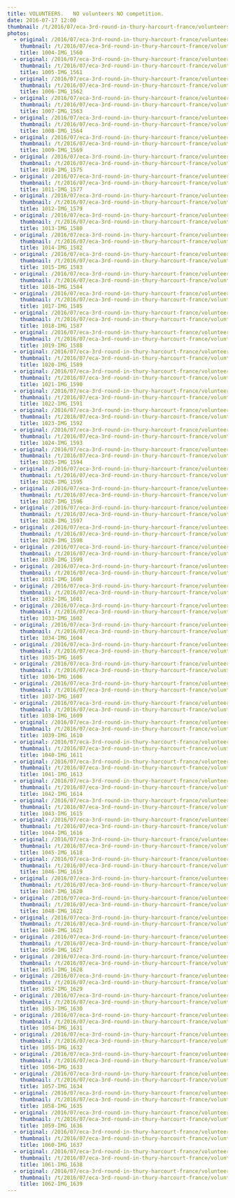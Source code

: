 ```yaml
---
title: VOLUNTEERS.   NO volunteers NO competition.
date: 2016-07-17 12:00
thumbnail: /t/2016/07/eca-3rd-round-in-thury-harcourt-france/volunteers-no-volunteers-no-competition/1004-img_1560.jpg
photos:
  - original: /2016/07/eca-3rd-round-in-thury-harcourt-france/volunteers-no-volunteers-no-competition/1004-img_1560.jpg
    thumbnail: /t/2016/07/eca-3rd-round-in-thury-harcourt-france/volunteers-no-volunteers-no-competition/1004-img_1560.jpg
    title: 1004-IMG_1560
  - original: /2016/07/eca-3rd-round-in-thury-harcourt-france/volunteers-no-volunteers-no-competition/1005-img_1561.jpg
    thumbnail: /t/2016/07/eca-3rd-round-in-thury-harcourt-france/volunteers-no-volunteers-no-competition/1005-img_1561.jpg
    title: 1005-IMG_1561
  - original: /2016/07/eca-3rd-round-in-thury-harcourt-france/volunteers-no-volunteers-no-competition/1006-img_1562.jpg
    thumbnail: /t/2016/07/eca-3rd-round-in-thury-harcourt-france/volunteers-no-volunteers-no-competition/1006-img_1562.jpg
    title: 1006-IMG_1562
  - original: /2016/07/eca-3rd-round-in-thury-harcourt-france/volunteers-no-volunteers-no-competition/1007-img_1563.jpg
    thumbnail: /t/2016/07/eca-3rd-round-in-thury-harcourt-france/volunteers-no-volunteers-no-competition/1007-img_1563.jpg
    title: 1007-IMG_1563
  - original: /2016/07/eca-3rd-round-in-thury-harcourt-france/volunteers-no-volunteers-no-competition/1008-img_1564.jpg
    thumbnail: /t/2016/07/eca-3rd-round-in-thury-harcourt-france/volunteers-no-volunteers-no-competition/1008-img_1564.jpg
    title: 1008-IMG_1564
  - original: /2016/07/eca-3rd-round-in-thury-harcourt-france/volunteers-no-volunteers-no-competition/1009-img_1569.jpg
    thumbnail: /t/2016/07/eca-3rd-round-in-thury-harcourt-france/volunteers-no-volunteers-no-competition/1009-img_1569.jpg
    title: 1009-IMG_1569
  - original: /2016/07/eca-3rd-round-in-thury-harcourt-france/volunteers-no-volunteers-no-competition/1010-img_1575.jpg
    thumbnail: /t/2016/07/eca-3rd-round-in-thury-harcourt-france/volunteers-no-volunteers-no-competition/1010-img_1575.jpg
    title: 1010-IMG_1575
  - original: /2016/07/eca-3rd-round-in-thury-harcourt-france/volunteers-no-volunteers-no-competition/1011-img_1577.jpg
    thumbnail: /t/2016/07/eca-3rd-round-in-thury-harcourt-france/volunteers-no-volunteers-no-competition/1011-img_1577.jpg
    title: 1011-IMG_1577
  - original: /2016/07/eca-3rd-round-in-thury-harcourt-france/volunteers-no-volunteers-no-competition/1012-img_1579.jpg
    thumbnail: /t/2016/07/eca-3rd-round-in-thury-harcourt-france/volunteers-no-volunteers-no-competition/1012-img_1579.jpg
    title: 1012-IMG_1579
  - original: /2016/07/eca-3rd-round-in-thury-harcourt-france/volunteers-no-volunteers-no-competition/1013-img_1580.jpg
    thumbnail: /t/2016/07/eca-3rd-round-in-thury-harcourt-france/volunteers-no-volunteers-no-competition/1013-img_1580.jpg
    title: 1013-IMG_1580
  - original: /2016/07/eca-3rd-round-in-thury-harcourt-france/volunteers-no-volunteers-no-competition/1014-img_1582.jpg
    thumbnail: /t/2016/07/eca-3rd-round-in-thury-harcourt-france/volunteers-no-volunteers-no-competition/1014-img_1582.jpg
    title: 1014-IMG_1582
  - original: /2016/07/eca-3rd-round-in-thury-harcourt-france/volunteers-no-volunteers-no-competition/1015-img_1583.jpg
    thumbnail: /t/2016/07/eca-3rd-round-in-thury-harcourt-france/volunteers-no-volunteers-no-competition/1015-img_1583.jpg
    title: 1015-IMG_1583
  - original: /2016/07/eca-3rd-round-in-thury-harcourt-france/volunteers-no-volunteers-no-competition/1016-img_1584.jpg
    thumbnail: /t/2016/07/eca-3rd-round-in-thury-harcourt-france/volunteers-no-volunteers-no-competition/1016-img_1584.jpg
    title: 1016-IMG_1584
  - original: /2016/07/eca-3rd-round-in-thury-harcourt-france/volunteers-no-volunteers-no-competition/1017-img_1585.jpg
    thumbnail: /t/2016/07/eca-3rd-round-in-thury-harcourt-france/volunteers-no-volunteers-no-competition/1017-img_1585.jpg
    title: 1017-IMG_1585
  - original: /2016/07/eca-3rd-round-in-thury-harcourt-france/volunteers-no-volunteers-no-competition/1018-img_1587.jpg
    thumbnail: /t/2016/07/eca-3rd-round-in-thury-harcourt-france/volunteers-no-volunteers-no-competition/1018-img_1587.jpg
    title: 1018-IMG_1587
  - original: /2016/07/eca-3rd-round-in-thury-harcourt-france/volunteers-no-volunteers-no-competition/1019-img_1588.jpg
    thumbnail: /t/2016/07/eca-3rd-round-in-thury-harcourt-france/volunteers-no-volunteers-no-competition/1019-img_1588.jpg
    title: 1019-IMG_1588
  - original: /2016/07/eca-3rd-round-in-thury-harcourt-france/volunteers-no-volunteers-no-competition/1020-img_1589.jpg
    thumbnail: /t/2016/07/eca-3rd-round-in-thury-harcourt-france/volunteers-no-volunteers-no-competition/1020-img_1589.jpg
    title: 1020-IMG_1589
  - original: /2016/07/eca-3rd-round-in-thury-harcourt-france/volunteers-no-volunteers-no-competition/1021-img_1590.jpg
    thumbnail: /t/2016/07/eca-3rd-round-in-thury-harcourt-france/volunteers-no-volunteers-no-competition/1021-img_1590.jpg
    title: 1021-IMG_1590
  - original: /2016/07/eca-3rd-round-in-thury-harcourt-france/volunteers-no-volunteers-no-competition/1022-img_1591.jpg
    thumbnail: /t/2016/07/eca-3rd-round-in-thury-harcourt-france/volunteers-no-volunteers-no-competition/1022-img_1591.jpg
    title: 1022-IMG_1591
  - original: /2016/07/eca-3rd-round-in-thury-harcourt-france/volunteers-no-volunteers-no-competition/1023-img_1592.jpg
    thumbnail: /t/2016/07/eca-3rd-round-in-thury-harcourt-france/volunteers-no-volunteers-no-competition/1023-img_1592.jpg
    title: 1023-IMG_1592
  - original: /2016/07/eca-3rd-round-in-thury-harcourt-france/volunteers-no-volunteers-no-competition/1024-img_1593.jpg
    thumbnail: /t/2016/07/eca-3rd-round-in-thury-harcourt-france/volunteers-no-volunteers-no-competition/1024-img_1593.jpg
    title: 1024-IMG_1593
  - original: /2016/07/eca-3rd-round-in-thury-harcourt-france/volunteers-no-volunteers-no-competition/1025-img_1594.jpg
    thumbnail: /t/2016/07/eca-3rd-round-in-thury-harcourt-france/volunteers-no-volunteers-no-competition/1025-img_1594.jpg
    title: 1025-IMG_1594
  - original: /2016/07/eca-3rd-round-in-thury-harcourt-france/volunteers-no-volunteers-no-competition/1026-img_1595.jpg
    thumbnail: /t/2016/07/eca-3rd-round-in-thury-harcourt-france/volunteers-no-volunteers-no-competition/1026-img_1595.jpg
    title: 1026-IMG_1595
  - original: /2016/07/eca-3rd-round-in-thury-harcourt-france/volunteers-no-volunteers-no-competition/1027-img_1596.jpg
    thumbnail: /t/2016/07/eca-3rd-round-in-thury-harcourt-france/volunteers-no-volunteers-no-competition/1027-img_1596.jpg
    title: 1027-IMG_1596
  - original: /2016/07/eca-3rd-round-in-thury-harcourt-france/volunteers-no-volunteers-no-competition/1028-img_1597.jpg
    thumbnail: /t/2016/07/eca-3rd-round-in-thury-harcourt-france/volunteers-no-volunteers-no-competition/1028-img_1597.jpg
    title: 1028-IMG_1597
  - original: /2016/07/eca-3rd-round-in-thury-harcourt-france/volunteers-no-volunteers-no-competition/1029-img_1598.jpg
    thumbnail: /t/2016/07/eca-3rd-round-in-thury-harcourt-france/volunteers-no-volunteers-no-competition/1029-img_1598.jpg
    title: 1029-IMG_1598
  - original: /2016/07/eca-3rd-round-in-thury-harcourt-france/volunteers-no-volunteers-no-competition/1030-img_1599.jpg
    thumbnail: /t/2016/07/eca-3rd-round-in-thury-harcourt-france/volunteers-no-volunteers-no-competition/1030-img_1599.jpg
    title: 1030-IMG_1599
  - original: /2016/07/eca-3rd-round-in-thury-harcourt-france/volunteers-no-volunteers-no-competition/1031-img_1600.jpg
    thumbnail: /t/2016/07/eca-3rd-round-in-thury-harcourt-france/volunteers-no-volunteers-no-competition/1031-img_1600.jpg
    title: 1031-IMG_1600
  - original: /2016/07/eca-3rd-round-in-thury-harcourt-france/volunteers-no-volunteers-no-competition/1032-img_1601.jpg
    thumbnail: /t/2016/07/eca-3rd-round-in-thury-harcourt-france/volunteers-no-volunteers-no-competition/1032-img_1601.jpg
    title: 1032-IMG_1601
  - original: /2016/07/eca-3rd-round-in-thury-harcourt-france/volunteers-no-volunteers-no-competition/1033-img_1602.jpg
    thumbnail: /t/2016/07/eca-3rd-round-in-thury-harcourt-france/volunteers-no-volunteers-no-competition/1033-img_1602.jpg
    title: 1033-IMG_1602
  - original: /2016/07/eca-3rd-round-in-thury-harcourt-france/volunteers-no-volunteers-no-competition/1034-img_1604.jpg
    thumbnail: /t/2016/07/eca-3rd-round-in-thury-harcourt-france/volunteers-no-volunteers-no-competition/1034-img_1604.jpg
    title: 1034-IMG_1604
  - original: /2016/07/eca-3rd-round-in-thury-harcourt-france/volunteers-no-volunteers-no-competition/1035-img_1605.jpg
    thumbnail: /t/2016/07/eca-3rd-round-in-thury-harcourt-france/volunteers-no-volunteers-no-competition/1035-img_1605.jpg
    title: 1035-IMG_1605
  - original: /2016/07/eca-3rd-round-in-thury-harcourt-france/volunteers-no-volunteers-no-competition/1036-img_1606.jpg
    thumbnail: /t/2016/07/eca-3rd-round-in-thury-harcourt-france/volunteers-no-volunteers-no-competition/1036-img_1606.jpg
    title: 1036-IMG_1606
  - original: /2016/07/eca-3rd-round-in-thury-harcourt-france/volunteers-no-volunteers-no-competition/1037-img_1607.jpg
    thumbnail: /t/2016/07/eca-3rd-round-in-thury-harcourt-france/volunteers-no-volunteers-no-competition/1037-img_1607.jpg
    title: 1037-IMG_1607
  - original: /2016/07/eca-3rd-round-in-thury-harcourt-france/volunteers-no-volunteers-no-competition/1038-img_1609.jpg
    thumbnail: /t/2016/07/eca-3rd-round-in-thury-harcourt-france/volunteers-no-volunteers-no-competition/1038-img_1609.jpg
    title: 1038-IMG_1609
  - original: /2016/07/eca-3rd-round-in-thury-harcourt-france/volunteers-no-volunteers-no-competition/1039-img_1610.jpg
    thumbnail: /t/2016/07/eca-3rd-round-in-thury-harcourt-france/volunteers-no-volunteers-no-competition/1039-img_1610.jpg
    title: 1039-IMG_1610
  - original: /2016/07/eca-3rd-round-in-thury-harcourt-france/volunteers-no-volunteers-no-competition/1040-img_1611.jpg
    thumbnail: /t/2016/07/eca-3rd-round-in-thury-harcourt-france/volunteers-no-volunteers-no-competition/1040-img_1611.jpg
    title: 1040-IMG_1611
  - original: /2016/07/eca-3rd-round-in-thury-harcourt-france/volunteers-no-volunteers-no-competition/1041-img_1613.jpg
    thumbnail: /t/2016/07/eca-3rd-round-in-thury-harcourt-france/volunteers-no-volunteers-no-competition/1041-img_1613.jpg
    title: 1041-IMG_1613
  - original: /2016/07/eca-3rd-round-in-thury-harcourt-france/volunteers-no-volunteers-no-competition/1042-img_1614.jpg
    thumbnail: /t/2016/07/eca-3rd-round-in-thury-harcourt-france/volunteers-no-volunteers-no-competition/1042-img_1614.jpg
    title: 1042-IMG_1614
  - original: /2016/07/eca-3rd-round-in-thury-harcourt-france/volunteers-no-volunteers-no-competition/1043-img_1615.jpg
    thumbnail: /t/2016/07/eca-3rd-round-in-thury-harcourt-france/volunteers-no-volunteers-no-competition/1043-img_1615.jpg
    title: 1043-IMG_1615
  - original: /2016/07/eca-3rd-round-in-thury-harcourt-france/volunteers-no-volunteers-no-competition/1044-img_1616.jpg
    thumbnail: /t/2016/07/eca-3rd-round-in-thury-harcourt-france/volunteers-no-volunteers-no-competition/1044-img_1616.jpg
    title: 1044-IMG_1616
  - original: /2016/07/eca-3rd-round-in-thury-harcourt-france/volunteers-no-volunteers-no-competition/1045-img_1618.jpg
    thumbnail: /t/2016/07/eca-3rd-round-in-thury-harcourt-france/volunteers-no-volunteers-no-competition/1045-img_1618.jpg
    title: 1045-IMG_1618
  - original: /2016/07/eca-3rd-round-in-thury-harcourt-france/volunteers-no-volunteers-no-competition/1046-img_1619.jpg
    thumbnail: /t/2016/07/eca-3rd-round-in-thury-harcourt-france/volunteers-no-volunteers-no-competition/1046-img_1619.jpg
    title: 1046-IMG_1619
  - original: /2016/07/eca-3rd-round-in-thury-harcourt-france/volunteers-no-volunteers-no-competition/1047-img_1620.jpg
    thumbnail: /t/2016/07/eca-3rd-round-in-thury-harcourt-france/volunteers-no-volunteers-no-competition/1047-img_1620.jpg
    title: 1047-IMG_1620
  - original: /2016/07/eca-3rd-round-in-thury-harcourt-france/volunteers-no-volunteers-no-competition/1048-img_1622.jpg
    thumbnail: /t/2016/07/eca-3rd-round-in-thury-harcourt-france/volunteers-no-volunteers-no-competition/1048-img_1622.jpg
    title: 1048-IMG_1622
  - original: /2016/07/eca-3rd-round-in-thury-harcourt-france/volunteers-no-volunteers-no-competition/1049-img_1623.jpg
    thumbnail: /t/2016/07/eca-3rd-round-in-thury-harcourt-france/volunteers-no-volunteers-no-competition/1049-img_1623.jpg
    title: 1049-IMG_1623
  - original: /2016/07/eca-3rd-round-in-thury-harcourt-france/volunteers-no-volunteers-no-competition/1050-img_1627.jpg
    thumbnail: /t/2016/07/eca-3rd-round-in-thury-harcourt-france/volunteers-no-volunteers-no-competition/1050-img_1627.jpg
    title: 1050-IMG_1627
  - original: /2016/07/eca-3rd-round-in-thury-harcourt-france/volunteers-no-volunteers-no-competition/1051-img_1628.jpg
    thumbnail: /t/2016/07/eca-3rd-round-in-thury-harcourt-france/volunteers-no-volunteers-no-competition/1051-img_1628.jpg
    title: 1051-IMG_1628
  - original: /2016/07/eca-3rd-round-in-thury-harcourt-france/volunteers-no-volunteers-no-competition/1052-img_1629.jpg
    thumbnail: /t/2016/07/eca-3rd-round-in-thury-harcourt-france/volunteers-no-volunteers-no-competition/1052-img_1629.jpg
    title: 1052-IMG_1629
  - original: /2016/07/eca-3rd-round-in-thury-harcourt-france/volunteers-no-volunteers-no-competition/1053-img_1630.jpg
    thumbnail: /t/2016/07/eca-3rd-round-in-thury-harcourt-france/volunteers-no-volunteers-no-competition/1053-img_1630.jpg
    title: 1053-IMG_1630
  - original: /2016/07/eca-3rd-round-in-thury-harcourt-france/volunteers-no-volunteers-no-competition/1054-img_1631.jpg
    thumbnail: /t/2016/07/eca-3rd-round-in-thury-harcourt-france/volunteers-no-volunteers-no-competition/1054-img_1631.jpg
    title: 1054-IMG_1631
  - original: /2016/07/eca-3rd-round-in-thury-harcourt-france/volunteers-no-volunteers-no-competition/1055-img_1632.jpg
    thumbnail: /t/2016/07/eca-3rd-round-in-thury-harcourt-france/volunteers-no-volunteers-no-competition/1055-img_1632.jpg
    title: 1055-IMG_1632
  - original: /2016/07/eca-3rd-round-in-thury-harcourt-france/volunteers-no-volunteers-no-competition/1056-img_1633.jpg
    thumbnail: /t/2016/07/eca-3rd-round-in-thury-harcourt-france/volunteers-no-volunteers-no-competition/1056-img_1633.jpg
    title: 1056-IMG_1633
  - original: /2016/07/eca-3rd-round-in-thury-harcourt-france/volunteers-no-volunteers-no-competition/1057-img_1634.jpg
    thumbnail: /t/2016/07/eca-3rd-round-in-thury-harcourt-france/volunteers-no-volunteers-no-competition/1057-img_1634.jpg
    title: 1057-IMG_1634
  - original: /2016/07/eca-3rd-round-in-thury-harcourt-france/volunteers-no-volunteers-no-competition/1058-img_1635.jpg
    thumbnail: /t/2016/07/eca-3rd-round-in-thury-harcourt-france/volunteers-no-volunteers-no-competition/1058-img_1635.jpg
    title: 1058-IMG_1635
  - original: /2016/07/eca-3rd-round-in-thury-harcourt-france/volunteers-no-volunteers-no-competition/1059-img_1636.jpg
    thumbnail: /t/2016/07/eca-3rd-round-in-thury-harcourt-france/volunteers-no-volunteers-no-competition/1059-img_1636.jpg
    title: 1059-IMG_1636
  - original: /2016/07/eca-3rd-round-in-thury-harcourt-france/volunteers-no-volunteers-no-competition/1060-img_1637.jpg
    thumbnail: /t/2016/07/eca-3rd-round-in-thury-harcourt-france/volunteers-no-volunteers-no-competition/1060-img_1637.jpg
    title: 1060-IMG_1637
  - original: /2016/07/eca-3rd-round-in-thury-harcourt-france/volunteers-no-volunteers-no-competition/1061-img_1638.jpg
    thumbnail: /t/2016/07/eca-3rd-round-in-thury-harcourt-france/volunteers-no-volunteers-no-competition/1061-img_1638.jpg
    title: 1061-IMG_1638
  - original: /2016/07/eca-3rd-round-in-thury-harcourt-france/volunteers-no-volunteers-no-competition/1062-img_1639.jpg
    thumbnail: /t/2016/07/eca-3rd-round-in-thury-harcourt-france/volunteers-no-volunteers-no-competition/1062-img_1639.jpg
    title: 1062-IMG_1639
---
```

